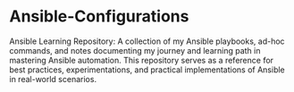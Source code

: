 # Ansible-Configurations
Ansible Learning Repository: A collection of my Ansible playbooks, ad-hoc commands, and notes documenting my journey and learning path in mastering Ansible automation. This repository serves as a reference for best practices, experimentations, and practical implementations of Ansible in real-world scenarios.
